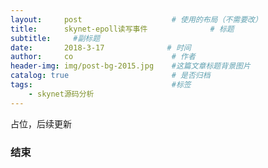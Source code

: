```yaml
---
layout:     post                    # 使用的布局（不需要改）
title:      skynet-epoll读写事件              # 标题 
subtitle:     #副标题
date:       2018-3-17              # 时间
author:     co                      # 作者
header-img: img/post-bg-2015.jpg    #这篇文章标题背景图片
catalog: true                       # 是否归档
tags:                               #标签
    - skynet源码分析
---
```

占位，后续更新

### 结束